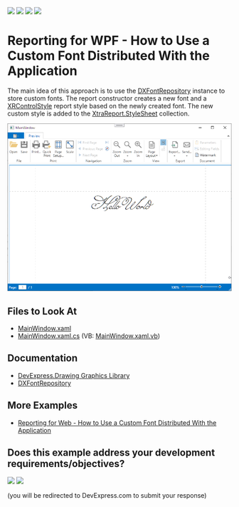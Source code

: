 <!-- default badges list -->
![](https://img.shields.io/endpoint?url=https://codecentral.devexpress.com/api/v1/VersionRange/128600306/22.2.3%2B)
[![](https://img.shields.io/badge/Open_in_DevExpress_Support_Center-FF7200?style=flat-square&logo=DevExpress&logoColor=white)](https://supportcenter.devexpress.com/ticket/details/E5083)
[![](https://img.shields.io/badge/📖_How_to_use_DevExpress_Examples-e9f6fc?style=flat-square)](https://docs.devexpress.com/GeneralInformation/403183)
[![](https://img.shields.io/badge/💬_Leave_Feedback-feecdd?style=flat-square)](#does-this-example-address-your-development-requirementsobjectives)
<!-- default badges end -->
# Reporting for WPF - How to Use a Custom Font Distributed With the Application

The main idea of this approach is to use the [DXFontRepository](https://docs.devexpress.com/CoreLibraries/DevExpress.Drawing.DXFontRepository) instance to store custom fonts. The report constructor creates a new font and a [XRControlStyle](https://docs.devexpress.com/XtraReports/DevExpress.XtraReports.UI.XRControlStyle) report style based on the newly created font. The new custom style is added to the [XtraReport.StyleSheet](https://docs.devexpress.com/XtraReports/DevExpress.XtraReports.UI.XtraReport.StyleSheet) collection.

![Custom Font in WPF Reporting Application](Images/screenshot.png)

## Files to Look At

* [MainWindow.xaml](./CS/PrivateFontDemo/MainWindow.xaml)
* [MainWindow.xaml.cs](./CS/PrivateFontDemo/MainWindow.xaml.cs) (VB: [MainWindow.xaml.vb](./VB/PrivateFontDemo/MainWindow.xaml.vb))

## Documentation

- [DevExpress.Drawing Graphics Library](https://docs.devexpress.com/CoreLibraries/404247/devexpress-drawing-library)
- [DXFontRepository](https://docs.devexpress.com/CoreLibraries/DevExpress.Drawing.DXFontRepository)

## More Examples

- [Reporting for Web - How to Use a Custom Font Distributed With the Application](https://github.com/DevExpress-Examples/reporting-use-a-custom-font-distributed-with-the-application)
<!-- feedback -->
## Does this example address your development requirements/objectives?

[<img src="https://www.devexpress.com/support/examples/i/yes-button.svg"/>](https://www.devexpress.com/support/examples/survey.xml?utm_source=github&utm_campaign=reporting-wpf-use-private-custom-font-distributed-with-application&~~~was_helpful=yes) [<img src="https://www.devexpress.com/support/examples/i/no-button.svg"/>](https://www.devexpress.com/support/examples/survey.xml?utm_source=github&utm_campaign=reporting-wpf-use-private-custom-font-distributed-with-application&~~~was_helpful=no)

(you will be redirected to DevExpress.com to submit your response)
<!-- feedback end -->
